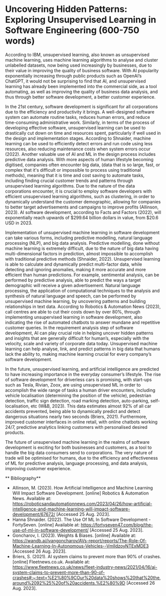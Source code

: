 # Uncovering Hidden Patterns: Exploring Unsupervised Learning in Software Engineering (600-750 words)

According to IBM, unsupervised learning, also known as unsupervised machine learning, uses machine learning algorithms to analyse and cluster unlabelled datasets, now being used increasingly by businesses, due to their value in improving the quality of business software. With AI popularity exponentially increasing through public products such as OpenAI’s ChatGPT, it would not be surprising to find that AI, and unsupervised learning has already been implemented into the commercial side, as a tool automating, as well as improving the quality of business data analysis, and thus through better software development, a better customer experience. 

In the 21st century, software development is significant for all corporations due to the efficiency and productivity it brings. A well-designed software system can automate routine tasks, reduces human errors, and reduce time-consuming administrative work. Similarly, in terms of the process of developing effective software, unsupervised learning can be used to drastically cut down on time and resources spent, particularly if well used in the design and implementation stages. According to Shnaider, machine learning can be used to efficiently detect errors and run code using less resources, also reducing maintenance costs when system errors occur (2022). Another valuable use of AI and ML in the design process includes predictive data analysis. With more aspects of human lifestyle becoming digitised, companies often encounter big data, (data that is so large, fast, or complex that it's difficult or impossible to process using traditional methods), meaning that it is time and cost saving to automate tasks, including finding crucial customer trends and patterns through unsupervised learning algorithms. Due to the nature of the data corporations encounter, it is crucial to employ software developers with efficient unsupervised learning algorithms, such as clustering, in order to dynamically understand the customer demographic, allowing for companies to better target advertisements and campaigns to improve profits (Allinson, 2023).  AI software development, according to Facts and Factors (2022), will exponentially reach upwards of $299.64 billion dollars in value, from $20.6 USD in 2023. 

Implementation of unsupervised machine learning in software development can take various forms, including predictive modelling, natural language processing (NLP), and big data analysis. Predictive modelling, done without machine learning is extremely difficult, due to the nature of big data having multi-dimensional factors in prediction, almost impossible to accomplish with traditional predictive methods (Shnaider, 2022).  Unsupervised learning is able to calculate and dynamically predict multi-factor data, while detecting and ignoring anomalies, making it more accurate and more efficient than human predictions. For example, sentimental analysis, can be performed by predictive analysis, able to predict the ways a target demographic will receive a given advertisement. Natural language processing, the application of computational techniques to the analysis and synthesis of natural language and speech, can be performed by unsupervised machine learning, by uncovering patterns and building relationships in text data. According to Robotics & Automation News (2023), call centres are able to cut their costs down by over 80%, through implementing unsupervised learning in software development, also indicating the rise of automated chatbots to answer mundane and repetitive customer queries. In the requirement analysis step of software development, AI can play crucial role in helping uncover hidden patterns and insights that are generally difficult for human’s, especially with the velocity, scale and variety of corporate data today. Unsupervised machine learning can help analyse, link, and predict patterns in big data that humans lack the ability to, making machine learning crucial for every company’s software development. 

In the future, unsupervised learning, and artificial intelligence are predicted to have increasing importance in the everyday consumer’s lifestyle. The rise of software development for driverless cars is promising, with start-ups such  as Tesla, Rivian, Zoox, are using unsupervised ML in order to accomplish the wide range of tasks a human driver encounters, including vehicle localisation (determining the position of the vehicle), pedestrian detection, traffic sign detection, road marking detection, auto-parking, self-localisation, etc (W&B, 2023). This data estimates almost 92% of all car accidents prevented, being able to dynamically predict and detect dangerous situations nearly two seconds (Briers, 2021). Furthermore, improved customer interfaces in online retail, with online chatbots working 24/7, predictive analytics linking customers with personalised desired products. 

The future of unsupervised machine learning in the realms of software development is exciting for both businesses and customers, as a tool to handle the big data consumers send to corporations. The very nature of trade will be optimised for humans, due to the efficiency and effectiveness of ML for predictive analysis, language processing, and data analysis, improving customer experience.

** Bibliography**

 - Allinson, M. (2023). How Artificial Intelligence and Machine Learning Will Impact Software Development. [online] Robotics & Automation News. Available at: https://roboticsandautomationnews.com/2023/04/26/how-artificial-intelligence-and-machine-learning-will-impact-software-development/67672/ [Accessed 25 Aug. 2023].
 - Hanna Shnaider. (2022). The Use Of ML In Software Development - FortySeven. [online] Available at: https://fortyseven47.com/blog/the-use-of-ml-in-software-development/ [Accessed 25 Aug. 2023].
 - Goncharov, I. (2023). Weights & Biases. [online] Available at: https://wandb.ai/ivangoncharov/AVs-report/reports/The-Role-Of-Machine-Learning-In-Autonomous-Vehicles--VmlldzoyNTExMDE3 [Accessed 26 Aug. 2023].
 - Briers, S. (2021). AI system claims to prevent more than 90% of crashes. [online] Fleetnews.co.uk. Available at: https://www.fleetnews.co.uk/news/fleet-industry-news/2021/04/16/ai-system-claims-to-prevent-more-than-90-of-crashes#:~:text=%E2%80%9COur%20data%20shows%20that%20the,around%2092%25%20of%20accidents.%E2%80%9D [Accessed 26 Aug. 2023].
